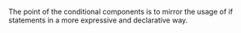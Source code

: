 The point of the conditional components is to mirror the usage of if statements in a more expressive and declarative way.